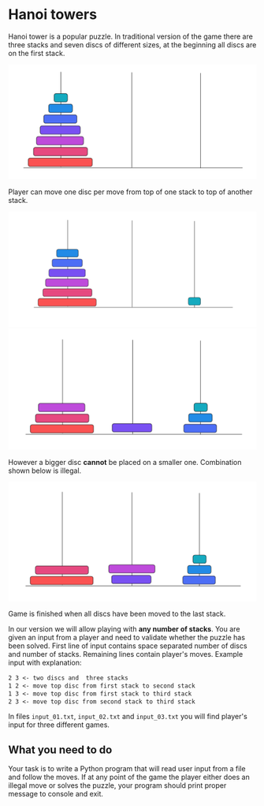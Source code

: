 # Hanoi towers

Hanoi tower is a popular puzzle. In traditional version of the game there are three stacks and seven discs of different sizes, at the beginning all discs are on the first stack.

![Initial stacks](./hanoi_01.png)

Player can move one disc per move from top of one stack to top of another stack.

![Valid stacks](./hanoi_02.png)
![Invalid move](./hanoi_03.png)

However a bigger disc **cannot** be placed on a smaller one. Combination shown below is illegal.

![Invalid move](./hanoi_04.png)

Game is finished when all discs have been moved to the last stack.

In our version we will allow playing with **any number of stacks**. You are given an input from a player and need to validate whether the puzzle has been solved. First line of input contains space separated number of discs and number of stacks. Remaining lines contain player's moves.
Example input with explanation:
```
2 3 <- two discs and  three stacks
1 2 <- move top disc from first stack to second stack
1 3 <- move top disc from first stack to third stack
2 3 <- move top disc from second stack to third stack
```

In files `input_01.txt`, `input_02.txt` and `input_03.txt` you will find player's input for three different games.

## What you need to do

Your task is to write a Python program that will read user input from a file and follow the moves. If at any point of the game the player either does an illegal move or solves the puzzle, your program should print proper message to console and exit.
